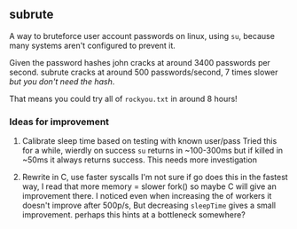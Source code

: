 ## subrute

A way to bruteforce user account passwords on linux, using `su`, because many systems aren't configured to prevent it.


Given the password hashes john cracks at around 3400 passwords per second.
subrute cracks at around 500 passwords/second, 7 times slower *but you don't need the hash*.

That means you could try all of `rockyou.txt` in around 8 hours!



### Ideas for improvement

1. Calibrate sleep time based on testing with known user/pass
Tried this for a while, wierdly on success `su` returns in ~100-300ms but if killed in ~50ms it always returns success.
This needs more investigation


2. Rewrite in C, use faster syscalls
I'm not sure if go does this in the fastest way, I read that more memory = slower fork() so maybe
C will give an improvement there. I noticed even when increasing the of workers it doesn't improve after 500p/s,
But decreasing `sleepTime` gives a small improvement. perhaps this hints at a bottleneck somewhere?

